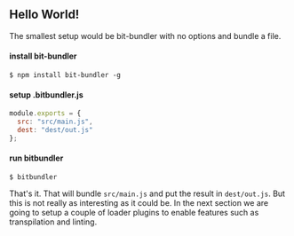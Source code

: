 ## Hello World!

The smallest setup would be bit-bundler with no options and bundle a file.

#### install bit-bundler

```
$ npm install bit-bundler -g
```

#### setup .bitbundler.js

``` javascript
module.exports = {
  src: "src/main.js",
  dest: "dest/out.js"
};
```

#### run bitbundler

```
$ bitbundler
```

That's it. That will bundle `src/main.js` and put the result in `dest/out.js`. But this is not really as interesting as it could be. In the next section we are going to setup a couple of loader plugins to enable features such as transpilation and linting.
